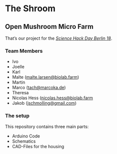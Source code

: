 # The Shroom
## Open Mushroom Micro Farm

That’s our project for the *[Science Hack Day Berlin 18](http://berlin.sciencehackday.org/shdb18/)*.

### Team Members
- Ivo
- Joelle
- Karl
- Malte  ([malte.larsen@biolab.farm](mailto:malte.larsen@biolab.farm))
- Martin
- Marco ([tach@marcoka.de](mailto:tach@marcoka.de))
- Theresa
- Nicolas Hess ([nicolas.hess@biolab.farm](mailto:nicolas.hess@biolab.farm)
- Jakob ([jschmolling@gmail.com](mailto:jschmolling@gmail.com))

### The setup
This repository contains three main parts:
* Arduino Code
* Schematics
* CAD-Files for the housing

